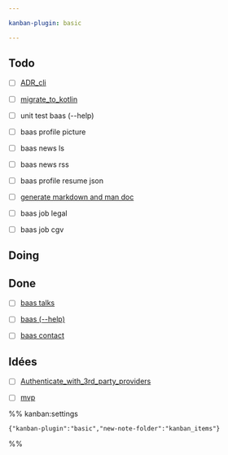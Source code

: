 ```yaml
---

kanban-plugin: basic

---
```


## Todo

- [ ] [ADR_cli](kanban_items/ADR_cli.md)
- [ ] [migrate_to_kotlin](kanban_items/migrate_to_kotlin.md)
- [ ] unit test baas (--help)
- [ ] baas profile picture
- [ ] baas news ls
- [ ] baas news rss
- [ ] baas profile resume json
- [ ] [generate markdown and man doc](kanban_items/generate%20markdown%20and%20man%20doc.md)
- [ ] baas job legal
- [ ] baas job cgv


## Doing



## Done

- [ ] [baas talks](kanban_items/baas%20talks.md)
- [ ] [baas (--help)](kanban_items/baas%20(--help).md)
- [ ] [baas contact](kanban_items/baas%20contact.md)


## Idées

- [ ] [Authenticate_with_3rd_party_providers](kanban_items/Authenticate_with_3rd_party_providers.md)
- [ ] [mvp](kanban_items/mvp.md)




%% kanban:settings
```
{"kanban-plugin":"basic","new-note-folder":"kanban_items"}
```
%%